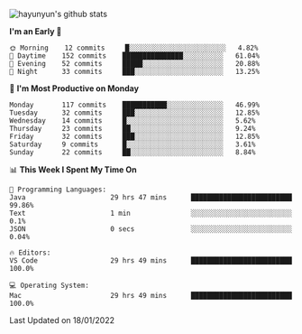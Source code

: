 
![hayunyun's github stats](https://github-readme-stats.vercel.app/api?username=hayunyun&show_icons=true)


<!--START_SECTION:waka-->
**I'm an Early 🐤** 

```text
🌞 Morning    12 commits     █░░░░░░░░░░░░░░░░░░░░░░░░   4.82% 
🌆 Daytime    152 commits    ███████████████░░░░░░░░░░   61.04% 
🌃 Evening    52 commits     █████░░░░░░░░░░░░░░░░░░░░   20.88% 
🌙 Night      33 commits     ███░░░░░░░░░░░░░░░░░░░░░░   13.25%

```
📅 **I'm Most Productive on Monday** 

```text
Monday       117 commits    ███████████░░░░░░░░░░░░░░   46.99% 
Tuesday      32 commits     ███░░░░░░░░░░░░░░░░░░░░░░   12.85% 
Wednesday    14 commits     █░░░░░░░░░░░░░░░░░░░░░░░░   5.62% 
Thursday     23 commits     ██░░░░░░░░░░░░░░░░░░░░░░░   9.24% 
Friday       32 commits     ███░░░░░░░░░░░░░░░░░░░░░░   12.85% 
Saturday     9 commits      █░░░░░░░░░░░░░░░░░░░░░░░░   3.61% 
Sunday       22 commits     ██░░░░░░░░░░░░░░░░░░░░░░░   8.84%

```


📊 **This Week I Spent My Time On** 

```text
💬 Programming Languages: 
Java                     29 hrs 47 mins      █████████████████████████   99.86% 
Text                     1 min               ░░░░░░░░░░░░░░░░░░░░░░░░░   0.1% 
JSON                     0 secs              ░░░░░░░░░░░░░░░░░░░░░░░░░   0.04%

🔥 Editors: 
VS Code                  29 hrs 49 mins      █████████████████████████   100.0%

💻 Operating System: 
Mac                      29 hrs 49 mins      █████████████████████████   100.0%

```


 Last Updated on 18/01/2022
<!--END_SECTION:waka-->

<!--
**hayunyun/hayunyun** is a ✨ _special_ ✨ repository because its `README.md` (this file) appears on your GitHub profile.

Here are some ideas to get you started:

- 🔭 I’m currently working on ...
- 🌱 I’m currently learning ...
- 👯 I’m looking to collaborate on ...
- 🤔 I’m looking for help with ...
- 💬 Ask me about ...
- 📫 How to reach me: ...
- 😄 Pronouns: ...
- ⚡ Fun fact: ...
-->
